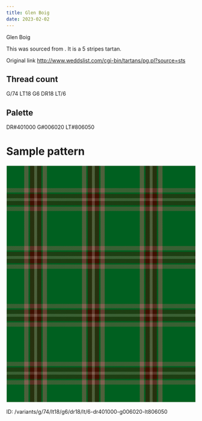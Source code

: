 ```yaml
---
title: Glen Boig
date: 2023-02-02
---
```

Glen Boig

This was sourced from <no value>.  It is a 5 stripes tartan.

Original link http://www.weddslist.com/cgi-bin/tartans/pg.pl?source=sts

## Thread count
G/74 LT18 G6 DR18 LT/6

## Palette
DR#401000 G#006020 LT#806050

# Sample pattern

![Tartan detail](tartan.png "G/74 LT18 G6 DR18 LT/6 tartan")

ID: /variants/g/74/lt18/g6/dr18/lt/6-dr401000-g006020-lt806050